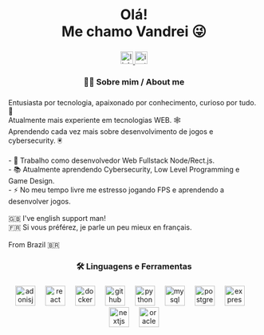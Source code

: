 ###

<h1 align="center">Olá!<br>Me chamo Vandrei 😜</h1>

###

<div align="center">
  <a href="https://www.linkedin.com/in/vandrei-peres-5b90aa1b9/" target="_blank">
    <img src="https://img.shields.io/static/v1?message=LinkedIn&logo=linkedin&label=&color=0077B5&logoColor=white&labelColor=&style=for-the-badge" height="25" alt="linkedin logo"  />
  </a>
  <a href="https://www.instagram.com/vandrei_/" target="_blank">
    <img src="https://img.shields.io/static/v1?message=Instagram&logo=instagram&label=&color=E4405F&logoColor=white&labelColor=&style=for-the-badge" height="25" alt="instagram logo"  />
  </a>
</div>

###

<h3 align="center">🙇🏻 Sobre mim / About me</h3>

###

<p align="left">Entusiasta por tecnologia, apaixonado por conhecimento, curioso por tudo. 💙<br>Atualmente mais experiente em tecnologias WEB. 🕸️<br>Aprendendo cada vez mais sobre desenvolvimento de jogos e cybersecurity. 🖲️<br><br>- 🔭 Trabalho como desenvolvedor Web Fullstack Node/Rect.js.<br>- 📚 Atualmente aprendendo Cybersecurity, Low Level Programming e Game Design.<br>- ⚡ No meu tempo livre me estresso jogando FPS e aprendendo a desenvolver jogos.<br><br>🇬🇧 I've english support man!<br>🇫🇷 Si vous préférez, je parle un peu mieux en français.<br><br>From Brazil 🇧🇷</p>

###

<h3 align="center">🛠 Linguagens e Ferramentas</h3>

###

<div align="center">
  <img src="https://img.shields.io/badge/AdonisJS-5A45FF?logo=adonisjs&logoColor=white&style=for-the-badge" height="40" alt="adonisjs logo"  />
  <img width="12" />
  <img src="https://img.shields.io/badge/React-61DAFB?logo=react&logoColor=black&style=for-the-badge" height="40" alt="react logo"  />
  <img width="12" />
  <img src="https://img.shields.io/badge/Docker-2496ED?logo=docker&logoColor=white&style=for-the-badge" height="40" alt="docker logo"  />
  <img width="12" />
  <img src="https://img.shields.io/badge/GitHub-181717?logo=github&logoColor=white&style=for-the-badge" height="40" alt="github logo"  />
  <img width="12" />
  <img src="https://img.shields.io/badge/Python-3776AB?logo=python&logoColor=white&style=for-the-badge" height="40" alt="python logo"  />
  <img width="12" />
  <img src="https://img.shields.io/badge/MySQL-4479A1?logo=mysql&logoColor=white&style=for-the-badge" height="40" alt="mysql logo"  />
  <img width="12" />
  <img src="https://img.shields.io/badge/PostgreSQL-4169E1?logo=postgresql&logoColor=white&style=for-the-badge" height="40" alt="postgresql logo"  />
  <img width="12" />
  <img src="https://img.shields.io/badge/Express-000000?logo=express&logoColor=white&style=for-the-badge" height="40" alt="express logo"  />
  <img width="12" />
  <img src="https://img.shields.io/badge/Next.js-000000?logo=nextdotjs&logoColor=white&style=for-the-badge" height="40" alt="nextjs logo"  />
  <img width="12" />
  <img src="https://img.shields.io/badge/Oracle-F80000?logo=oracle&logoColor=white&style=for-the-badge" height="40" alt="oracle logo"  />
</div>

###

